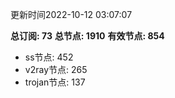 更新时间2022-10-12 03:07:07

**总订阅: 73**
**总节点: 1910**
**有效节点: 854**
- ss节点: 452
- v2ray节点: 265
- trojan节点: 137
